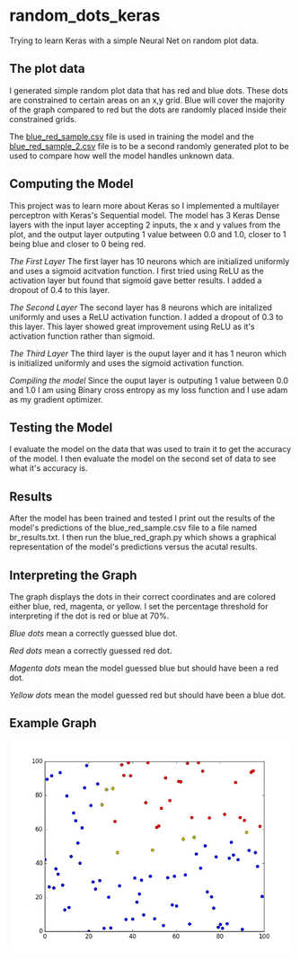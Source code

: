 # random_dots_keras
Trying to learn Keras with a simple Neural Net on random plot data.

## The plot data
I generated simple random plot data that has red and blue dots. These dots are constrained to certain areas on an x,y grid. Blue will cover the majority of the graph compared to red but the dots are randomly placed inside their constrained grids.

The [blue_red_sample.csv](blue_red_sample.csv) file is used in training the model and the  [blue_red_sample_2.csv](blue_red_sample_2.csv) file is to be a second randomly generated plot to be used to compare how well the model handles unknown data.

## Computing the Model
This project was to learn more about Keras so I implemented a multilayer perceptron with Keras's Sequential model. The model has 3 Keras Dense layers with the input layer accepting 2 inputs, the x and y values from the plot, and the output layer outputing 1 value between 0.0 and 1.0, closer to 1 being blue and closer to 0 being red.

*The First Layer*
The first layer has 10 neurons which are initialized uniformly and uses a sigmoid acitvation function. I first tried using ReLU as the activation layer but found that sigmoid gave better results. I added a dropout of 0.4 to this layer.

*The Second Layer*
The second layer has 8 neurons which are initalized uniformly and uses a ReLU activation function. I added a dropout of 0.3 to this layer. This layer showed great improvement using ReLU as it's activation function rather than sigmoid.

*The Third Layer*
The third layer is the ouput layer and it has 1 neuron which is initialized uniformly and uses the sigmoid activation function. 

*Compiling the model*
Since the ouput layer is outputing 1 value between 0.0 and 1.0 I am using Binary cross entropy as my loss function and I use adam as my gradient optimizer.

## Testing the Model
I evaluate the model on the data that was used to train it to get the accuracy of the model. I then evaluate the model on the second set of data to see what it's accuracy is.

## Results
After the model has been trained and tested I print out the results of the model's predictions of the blue_red_sample.csv file to a file named br_results.txt. I then run the blue_red_graph.py which shows a graphical representation of the model's predictions versus the acutal results.

## Interpreting the Graph
The graph displays the dots in their correct coordinates and are colored either blue, red, magenta, or yellow. I set the percentage threshold for interpreting if the dot is red or blue at 70%.

*Blue dots* mean a correctly guessed blue dot.

*Red dots* mean a correctly guessed red dot.

*Magenta dots* mean the model guessed blue but should have been a red dot.

*Yellow dots* mean the model guessed red but should have been a blue dot.

## Example Graph
![Comparison of blue_red_sample.csv and the model's predictions](PredictedGraph.png)

